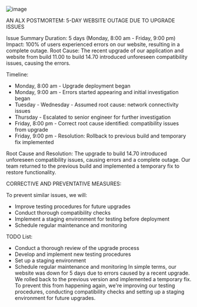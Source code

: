 ![image](https://github.com/FlintStoneObed/alx-system_engineering-devops/assets/141341733/13813a82-ae75-43d1-a6e4-7c166092bb10)

AN ALX POSTMORTEM: 5-DAY WEBSITE OUTAGE DUE TO UPGRADE ISSUES

Issue Summary
Duration: 5 days (Monday, 8:00 am - Friday, 9:00 pm)
Impact: 100% of users experienced errors on our website, resulting in a complete outage.
Root Cause: The recent upgrade of our application and website from build 11.00 to build 14.70 introduced unforeseen compatibility issues, causing the errors.

Timeline:
- Monday, 8:00 am - Upgrade deployment began
- Monday, 9:00 am - Errors started appearing and initial investigation began
- Tuesday - Wednesday - Assumed root cause: network connectivity issues
- Thursday - Escalated to senior engineer for further investigation
- Friday, 8:00 pm - Correct root cause identified: compatibility issues from upgrade
- Friday, 9:00 pm - Resolution: Rollback to previous build and temporary fix implemented

Root Cause and Resolution:
The upgrade to build 14.70 introduced unforeseen compatibility issues, causing errors and a complete outage. Our team returned to the previous build and implemented a temporary fix to restore functionality.

CORRECTIVE AND PREVENTATIVE MEASURES:

To prevent similar issues, we will:
- Improve testing procedures for future upgrades
- Conduct thorough compatibility checks
- Implement a staging environment for testing before deployment
- Schedule regular maintenance and monitoring

TODO List:
- Conduct a thorough review of the upgrade process
- Develop and implement new testing procedures
- Set up a staging environment
- Schedule regular maintenance and monitoring
In simple terms, our website was down for 5 days due to errors caused by a recent upgrade. We rolled back to the previous version and implemented a temporary fix. To prevent this from happening again, we're improving our testing procedures, conducting compatibility checks and setting up a staging environment for future upgrades.
